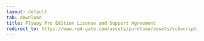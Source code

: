 ```yaml
---
layout: default
tab: download
title: Flyway Pro Edition License and Support Agreement
redirect_to: https://www.red-gate.com/assets/purchase/assets/subscription-license.pdf
---
```


